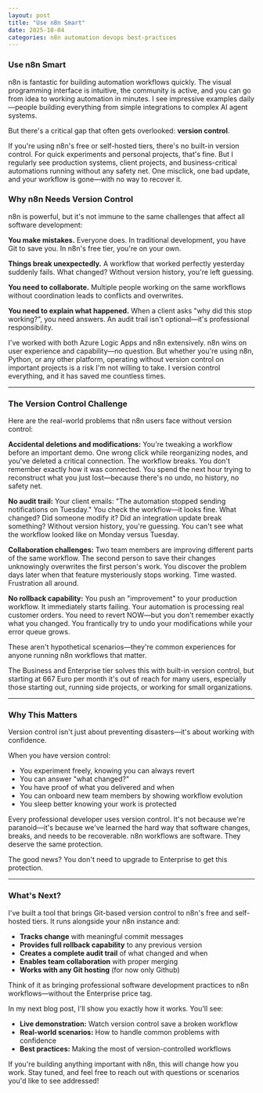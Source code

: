 ```yaml
---
layout: post
title: "Use n8n Smart"
date: 2025-10-04
categories: n8n automation devops best-practices
---
```


### Use n8n Smart

n8n is fantastic for building automation workflows quickly. The visual programming interface is intuitive, the community is active, and you can go from idea to working automation in minutes. I see impressive examples daily—people building everything from simple integrations to complex AI agent systems.

But there's a critical gap that often gets overlooked: **version control**.

If you're using n8n's free or self-hosted tiers, there's no built-in version control. For quick experiments and personal projects, that's fine. But I regularly see production systems, client projects, and business-critical automations running without any safety net. One misclick, one bad update, and your workflow is gone—with no way to recover it.

### Why n8n Needs Version Control

n8n is powerful, but it's not immune to the same challenges that affect all software development:

**You make mistakes.** Everyone does. In traditional development, you have Git to save you. In n8n's free tier, you're on your own.

**Things break unexpectedly.** A workflow that worked perfectly yesterday suddenly fails. What changed? Without version history, you're left guessing.

**You need to collaborate.** Multiple people working on the same workflows without coordination leads to conflicts and overwrites.

**You need to explain what happened.** When a client asks "why did this stop working?", you need answers. An audit trail isn't optional—it's professional responsibility.

I've worked with both Azure Logic Apps and n8n extensively. n8n wins on user experience and capability—no question. But whether you're using n8n, Python, or any other platform, operating without version control on important projects is a risk I'm not willing to take. I version control everything, and it has saved me countless times.

---

### The Version Control Challenge

Here are the real-world problems that n8n users face without version control:

**Accidental deletions and modifications:** You're tweaking a workflow before an important demo. One wrong click while reorganizing nodes, and you've deleted a critical connection. The workflow breaks. You don't remember exactly how it was connected. You spend the next hour trying to reconstruct what you just lost—because there's no undo, no history, no safety net.

**No audit trail:** Your client emails: "The automation stopped sending notifications on Tuesday." You check the workflow—it looks fine. What changed? Did someone modify it? Did an integration update break something? Without version history, you're guessing. You can't see what the workflow looked like on Monday versus Tuesday.

**Collaboration challenges:** Two team members are improving different parts of the same workflow. The second person to save their changes unknowingly overwrites the first person's work. You discover the problem days later when that feature mysteriously stops working. Time wasted. Frustration all around.

**No rollback capability:** You push an "improvement" to your production workflow. It immediately starts failing. Your automation is processing real customer orders. You need to revert NOW—but you don't remember exactly what you changed. You frantically try to undo your modifications while your error queue grows.

These aren't hypothetical scenarios—they're common experiences for anyone running n8n workflows that matter.

The Business and  Enterprise tier solves this with built-in version control, but starting at 667 Euro per month it's out of reach for many users, especially those starting out, running side projects, or working for small organizations.

---

### Why This Matters

Version control isn't just about preventing disasters—it's about working with confidence.

When you have version control:
- You experiment freely, knowing you can always revert
- You can answer "what changed?"
- You have proof of what you delivered and when
- You can onboard new team members by showing workflow evolution
- You sleep better knowing your work is protected

Every professional developer uses version control. It's not because we're paranoid—it's because we've learned the hard way that software changes, breaks, and needs to be recoverable. n8n workflows are software. They deserve the same protection.

The good news? You don't need to upgrade to Enterprise to get this protection.

---

### What's Next?

I've built a tool that brings Git-based version control to n8n's free and self-hosted tiers. It runs alongside your n8n instance and:

- **Tracks change** with meaningful commit messages
- **Provides full rollback capability** to any previous version
- **Creates a complete audit trail** of what changed and when
- **Enables team collaboration** with proper merging
- **Works with any Git hosting** (for now only Github)

Think of it as bringing professional software development practices to n8n workflows—without the Enterprise price tag.

In my next blog post, I'll show you exactly how it works. You'll see:
- **Live demonstration:** Watch version control save a broken workflow
- **Real-world scenarios:** How to handle common problems with confidence
- **Best practices:** Making the most of version-controlled workflows

If you're building anything important with n8n, this will change how you work. Stay tuned, and feel free to reach out with questions or scenarios you'd like to see addressed!
